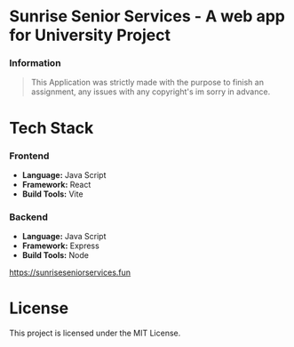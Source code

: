 # Sunrise Senior Services - A web app for University Project

### Information
> This Application was strictly made with the purpose to finish an assignment, any issues with any copyright's im sorry in advance.

# Tech Stack
### Frontend
* **Language:** Java Script
* **Framework:** React
* **Build Tools:** Vite
 
### Backend
* **Language:** Java Script
* **Framework:** Express
* **Build Tools:** Node

<ins>https://sunriseseniorservices.fun</ins>

# License
This project is licensed under the MIT License.
